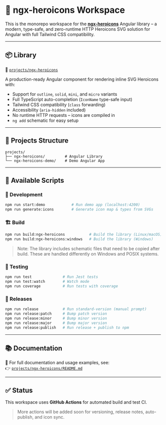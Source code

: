 # 🧰 ngx-heroicons Workspace

This is the monorepo workspace for the **[ngx-heroicons](https://www.npmjs.com/package/ngx-heroicons)** Angular library – a modern, type-safe, and zero-runtime HTTP Heroicons SVG solution for Angular with full Tailwind CSS compatibility.

---

## 📦 Library

📁 [`projects/ngx-heroicons`](./projects/ngx-heroicons/README.md)

A production-ready Angular component for rendering inline SVG Heroicons with:

- Support for `outline`, `solid`, `mini`, and `micro` variants
- Full TypeScript auto-completion (`IconName` type-safe input)
- Tailwind CSS compatibility (`class` forwarding)
- Accessibility (`aria-hidden` included)
- No runtime HTTP requests – icons are compiled in
- `ng add` schematic for easy setup

---

## 📁 Projects Structure

```
projects/
├── ngx-heroicons/         # Angular Library
└── ngx-heroicons-demo/    # Demo Angular App
```

---

## 🧪 Available Scripts

### 🔧 Development

```bash
npm run start:demo            # Run demo app (localhost:4200)
npm run generate:icons        # Generate icon map & types from SVGs
```

### 🏗 Build

```bash
npm run build:ngx-heroicons           # Build the library (Linux/macOS)
npm run build:ngx-heroicons:windows   # Build the library (Windows)
```

> Note: The library includes schematic files that need to be copied after build. These are handled differently on Windows and POSIX systems.

### 🧪 Testing

```bash
npm run test              # Run Jest tests
npm run test:watch        # Watch mode
npm run coverage          # Run tests with coverage
```

### 🚀 Releases

```bash
npm run release           # Run standard-version (manual prompt)
npm run release:patch     # Bump patch version
npm run release:minor     # Bump minor version
npm run release:major     # Bump major version
npm run release:publish   # Run release + publish to npm
```

---

## 📚 Documentation

📖 For full documentation and usage examples, see:  
👉 [`projects/ngx-heroicons/README.md`](./projects/ngx-heroicons/README.md)

---

## ✅ Status

This workspace uses **GitHub Actions** for automated build and test CI.

> More actions will be added soon for versioning, release notes, auto-publish, and icon sync.
